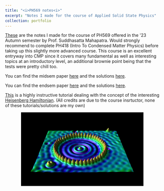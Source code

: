 ```yaml
---
title: "<i>PH569 notes<i>"
excerpt: "Notes I made for the course of Applied Solid State Physics"
collection: portfolio
---
```


[These](https://DebasishPanda529.github.io/pdfs/ph569/applied-solid-state-physics.pdf) are the notes I made for the course of PH569 offered in the '23 Autumn semester by Prof. Suddhasatta Mahapatra. Would strongly recommend to complete PH418 (Intro To Condensed Matter Physics) before taking up this slightly more advanced course. This course is an excellent entryway into CMP since it covers many fundamental as well as interesting topics at an introductory level, an additional brownie point being that the tests were pretty chill too.

You can find the midsem paper [here](https://DebasishPanda529.github.io/pdfs/ph569/midsem.pdf) and the solutions [here](https://DebasishPanda529.github.io/pdfs/ph569/midsem-solutions.pdf).

You can find the endsem paper [here](https://DebasishPanda529.github.io/pdfs/ph569/endsem.pdf) and the solutions [here](https://DebasishPanda529.github.io/pdfs/ph569/endsem-solutions.pdf). 

[This](https://DebasishPanda529.github.io/pdfs/ph569/tutorial.pdf) is a highly instructive tutorial dealing with the concept of the interesting [Heisenberg Hamiltonian](https://folk.ntnu.no/johnof/magnetism-2012.pdf). (All credits are due to the course insrtuctor, none of these tutorials/solutions are my own)

<p align="center">
  <img src='/images/corral.jpg' width='400' height='240'>
</p>